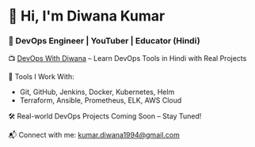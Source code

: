 # 👋 Hi, I'm Diwana Kumar  
### 🎯 DevOps Engineer | YouTuber | Educator (Hindi)

📺 [DevOps With Diwana](https://youtube.com/@DevOpsWithDiwana) – Learn DevOps Tools in Hindi with Real Projects

🔧 Tools I Work With:
- Git, GitHub, Jenkins, Docker, Kubernetes, Helm
- Terraform, Ansible, Prometheus, ELK, AWS Cloud

🛠️ Real-world DevOps Projects Coming Soon – Stay Tuned!

📬 Connect with me: kumar.diwana1994@gmail.com

